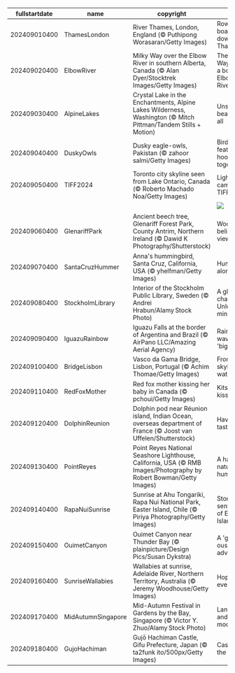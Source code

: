 |fullstartdate|name|copyright|title|image|
|--|--|--|--|--|
202409010400|ThamesLondon|River Thames, London, England (© Puthipong Worasaran/Getty Images)|Row your boat gently down the Thames|![](/en-CA/2024/09/202409010400ThamesLondon.jpg)|
202409020400|ElbowRiver|Milky Way over the Elbow River in southern Alberta, Canada (© Alan Dyer/Stocktrek Images/Getty Images)|The Milky Way takes a bow over Elbow River|![](/en-CA/2024/09/202409020400ElbowRiver.jpg)|
202409030400|AlpineLakes|Crystal Lake in the Enchantments, Alpine Lakes Wilderness, Washington (© Mitch Pittman/Tandem Stills + Motion)|Unspoiled beauty for all|![](/en-CA/2024/09/202409030400AlpineLakes.jpg)|
202409040400|DuskyOwls|Dusky eagle-owls, Pakistan (© zahoor salmi/Getty Images)|Birds of a feather hoot together|![](/en-CA/2024/09/202409040400DuskyOwls.jpg)|
202409050400|TIFF2024|Toronto city skyline seen from Lake Ontario, Canada (© Roberto Machado Noa/Getty Images)|Lights, camera, TIFF '24!|![](/en-CA/2024/09/202409050400TIFF2024.jpg)|
||||![](/en-CA/2024/09/.jpg)|
202409060400|GlenariffPark|Ancient beech tree, Glenariff Forest Park, County Antrim, Northern Ireland (© Dawid K Photography/Shutterstock)|Wood' you believe this view?|![](/en-CA/2024/09/202409060400GlenariffPark.jpg)|
202409070400|SantaCruzHummer|Anna's hummingbird, Santa Cruz, California, USA (© yhelfman/Getty Images)|Humming along|![](/en-CA/2024/09/202409070400SantaCruzHummer.jpg)|
202409080400|StockholmLibrary|Interior of the Stockholm Public Library, Sweden (© Andrei Hrabun/Alamy Stock Photo)|A global chapter Unlocking minds|![](/en-CA/2024/09/202409080400StockholmLibrary.jpg)|
202409090400|IguazuRainbow|Iguazu Falls at the border of Argentina and Brazil (© AirPano LLC/Amazing Aerial Agency)|Rainbow waves in 'big water'|![](/en-CA/2024/09/202409090400IguazuRainbow.jpg)|
202409100400|BridgeLisbon|Vasco da Gama Bridge, Lisbon, Portugal (© Achim Thomae/Getty Images)|From skyline to water|![](/en-CA/2024/09/202409100400BridgeLisbon.jpg)|
202409110400|RedFoxMother|Red fox mother kissing her baby in Canada (© pchoui/Getty Images)|Kits and kisses|![](/en-CA/2024/09/202409110400RedFoxMother.jpg)|
202409120400|DolphinReunion|Dolphin pod near Réunion island, Indian Ocean, overseas department of France (© Joost van Uffelen/Shutterstock)|Have a fin-tastic day|![](/en-CA/2024/09/202409120400DolphinReunion.jpg)|
202409130400|PointReyes|Point Reyes National Seashore Lighthouse, California, USA (© RMB Images/Photography by Robert Bowman/Getty Images)|A haven for nature and humans|![](/en-CA/2024/09/202409130400PointReyes.jpg)|
202409140400|RapaNuiSunrise|Sunrise at Ahu Tongariki, Rapa Nui National Park, Easter Island, Chile (© Piriya Photography/Getty Images)|Stone sentinels of Easter Island|![](/en-CA/2024/09/202409140400RapaNuiSunrise.jpg)|
202409150400|OuimetCanyon|Ouimet Canyon near Thunder Bay (© plainpicture/Design Pics/Susan Dykstra)|A 'gorge-ous' adventure|![](/en-CA/2024/09/202409150400OuimetCanyon.jpg)|
202409160400|SunriseWallabies|Wallabies at sunrise, Adelaide River, Northern Territory, Australia (© Jeremy Woodhouse/Getty Images)|Hoppily ever after|![](/en-CA/2024/09/202409160400SunriseWallabies.jpg)|
202409170400|MidAutumnSingapore|Mid-Autumn Festival in Gardens by the Bay, Singapore (© Victor Y. Zhuo/Alamy Stock Photo)|Lanterns and mooncakes|![](/en-CA/2024/09/202409170400MidAutumnSingapore.jpg)|
202409180400|GujoHachiman|Gujō Hachiman Castle, Gifu Prefecture, Japan (© ta2funk ito/500px/Getty Images)|Castle in the clouds|![](/en-CA/2024/09/202409180400GujoHachiman.jpg)|

